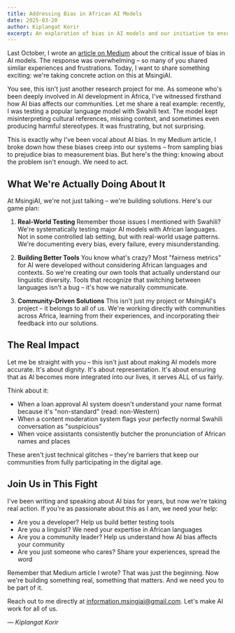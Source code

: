 ```yaml
---
title: Addressing Bias in African AI Models
date: 2025-03-20
author: Kiplangat Korir
excerpt: An exploration of bias in AI models and our initiative to ensure African language technologies work equitably for all users.
---
```


Last October, I wrote an [article on Medium](https://medium.com/@kiplangatkorir/addressing-bias-in-ai-models-43fc3a01aaa7) about the critical issue of bias in AI models. The response was overwhelming – so many of you shared similar experiences and frustrations. Today, I want to share something exciting: we're taking concrete action on this at MsingiAI.

You see, this isn't just another research project for me. As someone who's been deeply involved in AI development in Africa, I've witnessed firsthand how AI bias affects our communities. Let me share a real example: recently, I was testing a popular language model with Swahili text. The model kept misinterpreting cultural references, missing context, and sometimes even producing harmful stereotypes. It was frustrating, but not surprising.

This is exactly why I've been vocal about AI bias. In my Medium article, I broke down how these biases creep into our systems – from sampling bias to prejudice bias to measurement bias. But here's the thing: knowing about the problem isn't enough. We need to act.

## What We're Actually Doing About It

At MsingiAI, we're not just talking – we're building solutions. Here's our game plan:

1. **Real-World Testing**
   Remember those issues I mentioned with Swahili? We're systematically testing major AI models with African languages. Not in some controlled lab setting, but with real-world usage patterns. We're documenting every bias, every failure, every misunderstanding.

2. **Building Better Tools**
   You know what's crazy? Most "fairness metrics" for AI were developed without considering African languages and contexts. So we're creating our own tools that actually understand our linguistic diversity. Tools that recognize that switching between languages isn't a bug – it's how we naturally communicate.

3. **Community-Driven Solutions**
   This isn't just my project or MsingiAI's project – it belongs to all of us. We're working directly with communities across Africa, learning from their experiences, and incorporating their feedback into our solutions.

## The Real Impact

Let me be straight with you – this isn't just about making AI models more accurate. It's about dignity. It's about representation. It's about ensuring that as AI becomes more integrated into our lives, it serves ALL of us fairly.

Think about it:
- When a loan approval AI system doesn't understand your name format because it's "non-standard" (read: non-Western)
- When a content moderation system flags your perfectly normal Swahili conversation as "suspicious"
- When voice assistants consistently butcher the pronunciation of African names and places

These aren't just technical glitches – they're barriers that keep our communities from fully participating in the digital age.

## Join Us in This Fight

I've been writing and speaking about AI bias for years, but now we're taking real action. If you're as passionate about this as I am, we need your help:

- Are you a developer? Help us build better testing tools
- Are you a linguist? We need your expertise in African languages
- Are you a community leader? Help us understand how AI bias affects your community
- Are you just someone who cares? Share your experiences, spread the word

Remember that Medium article I wrote? That was just the beginning. Now we're building something real, something that matters. And we need you to be part of it.

Reach out to me directly at [information.msingiai@gmail.com](mailto:information.msingiai@gmail.com). Let's make AI work for all of us.

*— Kiplangat Korir*
